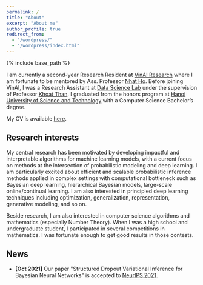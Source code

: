 ```yaml
---
permalink: /
title: "About"
excerpt: "About me"
author_profile: true
redirect_from: 
  - "/wordpress/"
  - "/wordpress/index.html"
---
```


{% include base_path %}

I am currently a second-year Research Resident at [VinAI Research](https://www.vinai.io/) where I am fortunate to be mentored by Ass. Professor [Nhat Ho](https://nhatptnk8912.github.io/). Before joining VinAI, I was a Research Assistant at [Data Science Lab](http://ds.soict.hust.edu.vn/) under the supervision of Professor [Khoat Than](https://scholar.google.com.vn/citations?hl=en&user=z2_6ZRYAAAAJ). I graduated from the honors program at [Hanoi University of Science and Technology](https://soict.hust.edu.vn/) with a Computer Science Bachelor’s degree.

My CV is available [here](https://sonpeter.github.io/SonNguyen_CV.pdf).

## Research interests
My central research has been motivated by developing impactful and interpretable algorithms for machine learning models, with a current focus on methods at the intersection of probabilistic modeling and deep learning. I am particularly excited about efficient and scalable probabilistic inference methods applied in complex settings with computational bottleneck such as Bayesian deep learning, hierarchical Bayesian models, large-scale online/continual learning. I am also interested in principled deep learning techniques including optimization, generalization, representation, generative modeling, and so on.

Beside research, I am also interested in computer science algorithms and mathematics (especially Number Theory). When I was a high school and undergraduate student, I participated in several competitions in mathematics. I was fortunate enough to get good results in those contests.

## News
- **[Oct 2021]** Our paper "Structured Dropout Variational Inference for Bayesian Neural Networks" is accepted to [NeurIPS 2021](https://neurips.cc/Conferences/2021/Schedule?type=Poster).
